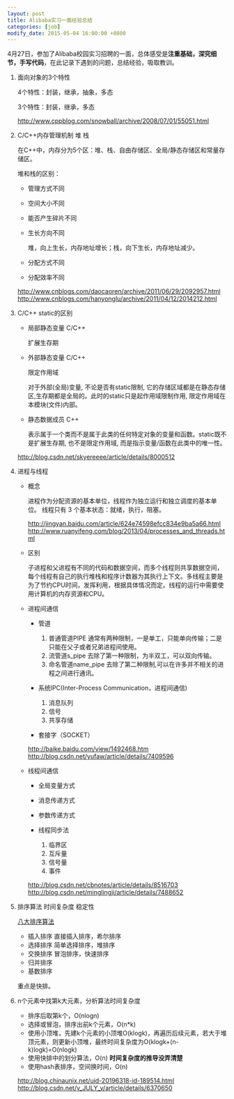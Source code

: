 ```yaml
---
layout: post
title: Alibaba实习一面经验总结
categories: [job]
modify_date: 2015-05-04 16:00:00 +0800
---
```


4月27日，参加了Alibaba校园实习招聘的一面，总体感受是**注重基础，深究细节，手写代码**，在此记录下遇到的问题，总结经验，吸取教训。

1. 面向对象的3个特性

	4个特性：封装，继承，抽象，多态
	
	3个特性：封装，继承，多态

	http://www.cppblog.com/snowball/archive/2008/07/01/55051.html

2. C/C++内存管理机制 堆 栈

	在C++中，内存分为5个区：堆、栈、自由存储区、全局/静态存储区和常量存储区。

	堆和栈的区别：

	* 管理方式不同
	* 空间大小不同
	* 能否产生碎片不同
	* 生长方向不同 
	  
	  堆，向上生长，内存地址增长；栈，向下生长，内存地址减少。
	* 分配方式不同
	* 分配效率不同

	http://www.cnblogs.com/daocaoren/archive/2011/06/29/2092957.html
	http://www.cnblogs.com/hanyonglu/archive/2011/04/12/2014212.html

3. C/C++ static的区别
	
	* 局部静态变量 C/C++

	  扩展生存期
	* 外部静态变量 C/C++
	
	  限定作用域

	  对于外部(全局)变量, 不论是否有static限制, 它的存储区域都是在静态存储区,生存期都是全局的。此时的static只是起作用域限制作用, 限定作用域在本模块(文件)内部。
	* 静态数据成员 C++
	
	  表示属于一个类而不是属于此类的任何特定对象的变量和函数。static既不是扩展生存期, 也不是限定作用域, 而是指示变量/函数在此类中的唯一性。
	
	http://blog.csdn.net/skyereeee/article/details/8000512

4. 进程与线程

	* 概念
	
	  进程作为分配资源的基本单位，线程作为独立运行和独立调度的基本单位。
	  线程只有 3 个基本状态：就绪，执行，阻塞。

	  http://jingyan.baidu.com/article/624e74598efcc834e9ba5a66.html
	  http://www.ruanyifeng.com/blog/2013/04/processes_and_threads.html
	  
	* 区别
	
	  子进程和父进程有不同的代码和数据空间，而多个线程则共享数据空间，每个线程有自己的执行堆栈和程序计数器为其执行上下文。多线程主要是为了节约CPU时间，发挥利用，根据具体情况而定。线程的运行中需要使用计算机的内存资源和CPU。

	* 进程间通信

	  * 管道
	  
		  1. 普通管道PIPE 通常有两种限制，一是单工，只能单向传输；二是只能在父子或者兄弟进程间使用。
		  2. 流管道s_pipe 去除了第一种限制，为半双工，可以双向传输。
		  3. 命名管道name_pipe 去除了第二种限制,可以在许多并不相关的进程之间进行通讯。
	  * 系统IPC(Inter-Process Communication，进程间通信)
	  
		  1. 消息队列
		  2. 信号
		  3. 共享存储
	  * 套接字（SOCKET）
	  
	  http://baike.baidu.com/view/1492468.htm
	  http://blog.csdn.net/yufaw/article/details/7409596

	* 线程间通信
	  * 全局变量方式
	  * 消息传递方式
	  * 参数传递方式
	  * 线程同步法
	  
		  1.  临界区
		  2.  互斥量
		  3.  信号量
		  4.  事件

	  http://blog.csdn.net/cbnotes/article/details/8516703
	  http://blog.csdn.net/minglingji/article/details/7488652

5. 排序算法 时间复杂度 稳定性
	
	[八大排序算法](http://blog.csdn.net/hguisu/article/details/7776068)

	  * 插入排序 直接插入排序，希尔排序
	  * 选择排序 简单选择排序，堆排序
	  * 交换排序 冒泡排序，快速排序
	  * 归并排序
	  * 基数排序

	重点是快排。

6. n个元素中找第k大元素，分析算法时间复杂度

	* 排序后取第k个，O(nlogn)
	* 选择或冒泡，排序出前k个元素，O(n*k)
	* 使用小顶堆，先建k个元素的小顶堆O(klogk)，再遍历后续元素，若大于堆顶元素，则更新小顶堆，最终时间复杂度为O(klogk+(n-k)logk)=O(nlogk)
	* 使用快排中的划分算法，O(n) **时间复杂度的推导没弄清楚**
	* 使用hash表排序，空间换时间，O(n)

	http://blog.chinaunix.net/uid-20196318-id-189514.html
	http://blog.csdn.net/v_JULY_v/article/details/6370650